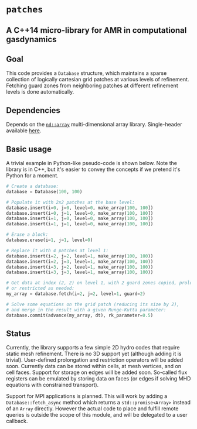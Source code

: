 # `patches`


## A C++14 micro-library for AMR in computational gasdynamics


## Goal
This code provides a `Database` structure, which maintains a sparse collection of logically cartesian grid patches at various levels of refinement. Fetching guard zones from neighboring patches at different refinement levels is done automatically.


## Dependencies
Depends on the [`nd::array`](https://github.com/jzrake/ndarray) multi-dimensional array library. Single-header available [here](https://github.com/jzrake/ndarray/blob/master/include/ndarray.hpp).


## Basic usage
A trivial example in Python-like pseudo-code is shown below. Note the library is in C++, but it's easier to convey the concepts if we pretend it's Python for a moment.

```python
# Create a database:
database = Database(100, 100)

# Populate it with 2x2 patches at the base level:
database.insert(i=0, j=0, level=0, make_array(100, 100])
database.insert(i=0, j=1, level=0, make_array(100, 100])
database.insert(i=1, j=0, level=0, make_array(100, 100])
database.insert(i=1, j=1, level=0, make_array(100, 100])

# Erase a block:
database.erase(i=1, j=1, level=0)

# Replace it with 4 patches at level 1:
database.insert(i=2, j=2, level=1, make_array(100, 100))
database.insert(i=2, j=3, level=1, make_array(100, 100))
database.insert(i=3, j=2, level=1, make_array(100, 100))
database.insert(i=3, j=3, level=1, make_array(100, 100))

# Get data at index (2, 2) on level 1, with 2 guard zones copied, prolonged,
# or restricted as needed:
my_array = database.fetch(i=2, j=2, level=1, guard=2)

# Solve some equations on the grid patch (reducing its size by 2),
# and merge in the result with a given Runge-Kutta parameter:
database.commit(advance(my_array, dt), rk_parameter=0.5)
```


## Status
Currently, the library supports a few simple 2D hydro codes that require static mesh refinement. There is no 3D support yet (although adding it is trivial). User-defined prolongation and restriction operators will be added soon. Currently data can be stored within cells, at mesh vertices, and on cell faces. Support for storage on edges will be added soon. So-called flux registers can be emulated by storing data on faces (or edges if solving MHD equations with constrained transport).

Support for MPI applications is planned. This will work by adding a `Database::fetch_async` method which returns a `std::promise<Array>` instead of an `Array` directly. However the actual code to place and fulfill remote queries is outside the scope of this module, and will be delegated to a user callback.
